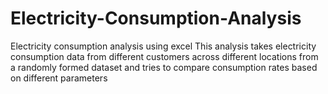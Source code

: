 # Electricity-Consumption-Analysis
Electricity consumption analysis using excel
This analysis takes electricity consumption data from different customers across different locations from a randomly formed dataset and tries to compare consumption rates based on different parameters 
